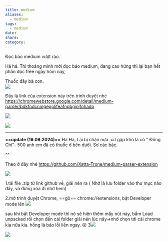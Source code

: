 ```yaml
---
title: medium
aliases:
  - medium
tags:
  - medium
date: 
share: 
category:
---
```

Đọc báo medium vượt rào.

Há há. Thi thoảng mình mới đọc báo medium, đang cao hứng thì lại bạn hết phần đọc free ngày hôm nay,

Thuốc đây bà con.  
![](https://i.imgur.com/PhAy2w7.png)


Đây là link của extension này trên trình duyệt nhé https://chromewebstore.google.com/detail/medium-parser/bdkfodcnmgegolifeafnpbgjnjfohado

![](https://i.imgur.com/abujkkD.png)


![](https://i.imgur.com/L30r0jV.png)


---
==**update (19.09.2024)**==
Há Hà, Lại bị chặn nựa. cứ gặp khó là có " Đồng Chí"- 500 anh em đã có thuốc ở bên dưới. Sợ các bác.

^^ 

Theo ở đây nhé https://github.com/Xatta-Trone/medium-parser-extension


![](https://i.imgur.com/e1WFZRc.png)


1.tải file .zip từ link github về, giải nén ra ( Nhớ là lưu folder vào thư mục nào đấy, và đừng xóa đi nhớ hem)

2.mở trình duyệt Chrome, ==gõ== chrome://extensions, bật Developer mode lên
![](https://i.imgur.com/4VhcmKI.png)

sau khi bật Developer mode thì nó sẽ hiện thêm mấy nút này, bấm Load unpacked rồi chọn đến cái folder giải nén lúc nãy->nhớ chọn tới cái chrome kia nữa kìa. hổng là báo lỗi liền  ngay. 😜 
3![](https://i.imgur.com/YlFpQSB.png)

![](https://i.imgur.com/qSjd2JZ.png)
